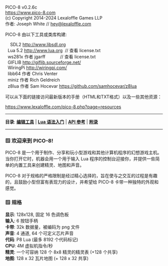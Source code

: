 [](https://www.lexaloffle.com/dl/docs/pico-8_manual.html#PICO_8_User_Manual)

PICO-8 v0.2.6c  
https://www.pico-8.com  
(c) Copyright 2014-2024 Lexaloffle Games LLP  
作者: Joseph White // hey@lexaloffle.com  

PICO-8 由以下工具或类库构建:

    SDL2 http://www.libsdl.org  
  Lua 5.2 http://www.lua.org  // 查看 license.txt  
  ws281x 作者 jgarff            // 查看 license.txt  
  GIFLIB http://giflib.sourceforge.net/  
  WiringPi http://wiringpi.com/  
  libb64 作者 Chris Venter  
  miniz 作者 Rich Geldreich  
  z8lua 作者 Sam Hocevar https://github.com/samhocevar/z8lua

可以从下面的链接访问最新版本的手册（HTML和TXT格式）以及一些其他资源：

https://www.lexaloffle.com/pico-8.php?page=resources


* * *

**目录**: [**编辑工具**](https://www.lexaloffle.com/dl/docs/pico-8_manual.html#Editing_Tools) | [**Lua 语法入门**](https://www.lexaloffle.com/dl/docs/pico-8_manual.html#Lua_Syntax_Primer) | [**API 参考**](https://www.lexaloffle.com/dl/docs/pico-8_manual.html#API_Reference) | [**附录**](https://www.lexaloffle.com/dl/docs/pico-8_manual.html#Appendix)

* * *

### ▨ 欢迎来到 PICO-8!

PICO-8 是一个用于制作、分享和玩小型游戏和其他计算机程序的幻想游戏主机。当你打开它时，机器会用一个用于输入 Lua 程序的控制台迎接你，并提供一些简单的内置工具来创建精灵、地图和声音。

PICO-8 对于规格的严格限制是经过精心选择的，旨在使与之交互的过程是有趣的，且鼓励小型但富有表现力的设计，并希望给 PICO-8 卡带一种独特的外观和感觉。

### ▨ 规格

**显示**: 128x128, 固定 16 色调色板  
**输入**: 6 按钮手柄  
**卡带**: 32k 数据量，被编码为 png 文件  
**声音**: 4 通道, 64 个可定义芯片声音  
**代码**: P8 Lua (最多 8192 个代码标记)  
**CPU**: 4M 虚拟机指令/秒  
**精灵**: 一个可容纳 128 个 8x8 精灵的精灵表 (+128 个共享)  
**地图**: 128 x 32 瓦片地图 (+ 128 x 32 共享)